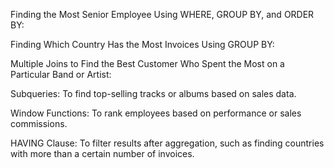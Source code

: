 Finding the Most Senior Employee Using WHERE, GROUP BY, and ORDER BY:

Finding Which Country Has the Most Invoices Using GROUP BY:

Multiple Joins to Find the Best Customer Who Spent the Most on a Particular Band or Artist:

Subqueries: To find top-selling tracks or albums based on sales data.

Window Functions: To rank employees based on performance or sales commissions.

HAVING Clause: To filter results after aggregation, such as finding countries with more than a certain number of invoices.


